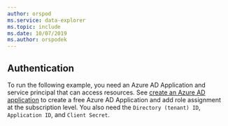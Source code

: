 ```yaml
---
author: orspod
ms.service: data-explorer
ms.topic: include
ms.date: 10/07/2019
ms.author: orspodek
---
```


## Authentication

To run the following example, you need an Azure AD Application and service principal that can access resources. See [create an Azure AD application](https://docs.microsoft.com/en-us/azure/active-directory/develop/howto-create-service-principal-portal) to create a free Azure AD Application and add role assignment at the subscription level. You also need the `Directory (tenant) ID`, `Application ID`, and `Client Secret`.